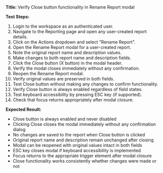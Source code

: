 **Title:** Verify Close button functionality in Rename Report modal


**Test Steps:**
1. Login to the workspace as an authenticated user.
2. Navigate to the Reporting page and open any user-created report details.
3. Click on the Actions dropdown and select "Rename Report".
1. Open the Rename Report modal for a user-created report.
2. Note the original report name and description values.
3. Make changes to both report name and description fields.
4. Click the Close button (X button) in the modal header.
5. Verify the modal closes immediately without any confirmation.
6. Reopen the Rename Report modal.
7. Verify original values are preserved in both fields.
8. Test Close button without making any changes to confirm functionality.
9. Verify Close button is always enabled regardless of field states.
10. Test keyboard accessibility by pressing ESC key (if supported).
11. Check that focus returns appropriately after modal closure.

**Expected Result:**
* Close button is always enabled and never disabled
* Clicking Close closes the modal immediately without any confirmation dialog
* No changes are saved to the report when Close button is clicked
* Original report name and description remain unchanged after closing
* Modal can be reopened with original values intact in both fields
* ESC key closes modal if keyboard accessibility is implemented
* Focus returns to the appropriate trigger element after modal closure
* Close functionality works consistently whether changes were made or not
